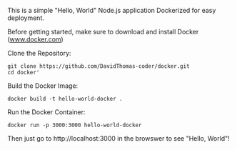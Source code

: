 This is a simple "Hello, World" Node.js application Dockerized for easy deployment.

Before getting started, make sure to download and install Docker (www.docker.com)

Clone the Repository:
```
git clone https://github.com/DavidThomas-coder/docker.git
cd docker'
```

Build the Docker Image:
```
docker build -t hello-world-docker .
```

Run the Docker Container:
```
docker run -p 3000:3000 hello-world-docker
```

Then just go to  http://localhost:3000 in the browswer to see "Hello, World"!
